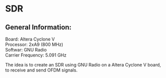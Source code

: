 # SDR

## General Information:

Board: Altera Cyclone V   
Processor: 2xA9 (800 MHz)   
Softwar: GNU Radio    
Carrier Frequency: 5.091 GHz    

The idea is to create an SDR using GNU Radio on a Altera Cyclone V board, to receive and send OFDM signals. 
